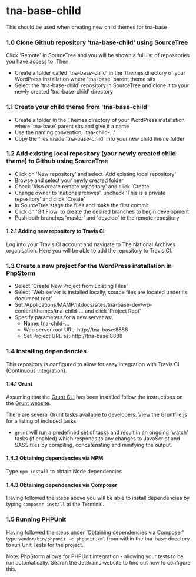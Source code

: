 # tna-base-child

This should be used when creating new child themes for tna-base

### 1.0 Clone Github repository 'tna-base-child' using SourceTree

Click 'Remote' in SourceTree and you will be shown a full list of repositories you have access to. Then:

* Create a folder called 'tna-base-child' in the Themes directory of your WordPress installation where 'tna-base' parent theme sits
* Select the 'tna-base-child' repository in SourceTree and clone it to your newly created 'tna-base-child' directory

### 1.1 Create your child theme from 'tna-base-child'

* Create a folder in the Themes directory of your WordPress installation where 'tna-base' parent sits and give it a name
* Use the naming convention, 'tna-child-...'
* Copy the files inside 'tna-base-child' into your new child theme folder

### 1.2 Add existing local repository (your newly created child theme) to Github using SourceTree

* Click on 'New repository' and select 'Add existing local repository'
* Browse and select your newly created folder
* Check 'Also create remote repository' and click 'Create'
* Change owner to 'nationalarchives', uncheck 'This is a private repository' and click 'Create'
* In SourceTree stage the files and make the first commit
* Click on 'Git Flow' to create the desired branches to begin development
* Push both branches 'master' and 'develop' to the remote repository

#### 1.2.1 Adding new repository to Travis CI

Log into your Travis CI account and navigate to The National Archives organisation. Here you will be able to add the repository to Travis CI. 

### 1.3 Create a new project for the WordPress installation in PhpStorm

* Select 'Create New Project from Existing Files'
* Select 'Web server is installed locally, source files are located under its document root'
* Set /Applications/MAMP/htdocs/sites/tna-base-dev/wp-content/themes/tna-child-... and click 'Project Root'
* Specify parameters for a new server as:
  * Name: tna-child-...
  * Web server root URL: http://tna-base:8888
  * Set Project URL as: http://tna-base:8888

### 1.4 Installing dependencies

This repository is configured to allow for easy integration with Travis CI (Continuous Integration).

#### 1.4.1 Grunt

Assuming that the [Grunt CLI](https://gruntjs.com/using-the-cli) has been installed follow the instructions on the [Grunt website](http://gruntjs.com/getting-started#working-with-an-existing-grunt-project).

There are several Grunt tasks available to developers. View the Gruntfile.js for a listing of included tasks

* ```grunt``` will run a predefined set of tasks and result in an ongoing 'watch' tasks (if enabled) which responds to any changes to JavaScript and SASS files by compiling, concatenating and minifying the output.

#### 1.4.2 Obtaining dependencies via NPM

Type ```npm install``` to obtain Node dependencies

#### 1.4.3 Obtaining dependencies via Composer

Having followed the steps above you will be able to install dependencies by typing ```composer install``` at the Terminal.

### 1.5 Running PHPUnit

Having followed the steps under 'Obtaining dependencies via Composer' type ```vendor/bin/phpunit -c phpunit.xml``` from within the tna-base directory to run Unit Tests for the project.

Note: PhpStorm allows for PHPUnit integration - allowing your tests to be run automatically. Search the JetBrains website to find out how to configure this.
